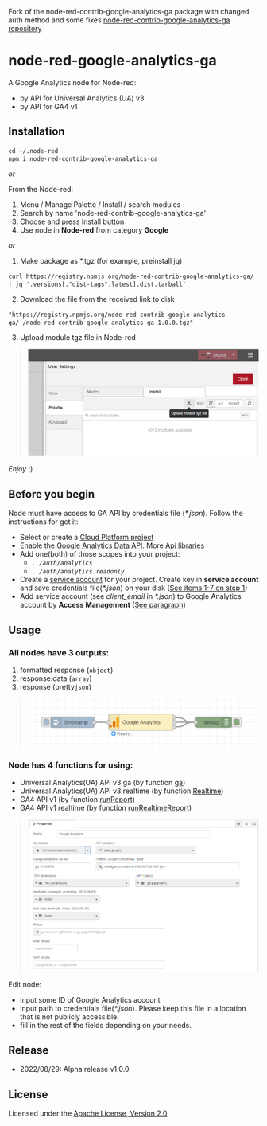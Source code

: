 Fork of the node-red-contrib-google-analytics-ga package with changed auth method and some fixes
[node-red-contrib-google-analytics-ga repository](https://github.com/mdevsmarthome/node-red-contrib-google-analytics-ga.git)

# node-red-google-analytics-ga

A Google Analytics node for Node-red:
 - by API for Universal Analytics (UA) v3
 - by API for GA4 v1

## Installation

```
cd ~/.node-red
npm i node-red-contrib-google-analytics-ga
```
*or*

From the Node-red:

 1. Menu / Manage Palette / Install / search modules
 2. Search by name 'node-red-contrib-google-analytics-ga'
 3. Choose and press Install button
 4. Use node in **Node-red** from category **Google**

*or* 

1. Make package as *.tgz (for example, preinstall jq)
 ```
 curl https://registry.npmjs.org/node-red-contrib-google-analytics-ga/ | jq '.versions[."dist-tags".latest].dist.tarball'
 ``` 

2. Download the file from the received link to disk
 ```
"https://registry.npmjs.org/node-red-contrib-google-analytics-ga/-/node-red-contrib-google-analytics-ga-1.0.0.tgz"
 ```

3. Upload module tgz file in Node-red

> ![](https://raw.githubusercontent.com/mdevsmarthome/screenshots/main/Node-red/upload-tgz.png?raw=true)


 *Enjoy* :)

## Before you begin
Node must have access to GA API by credentials file (_*.json_). Follow the instructions for get it:
- Select or create a [Cloud Platform project](https://console.cloud.google.com/project)
- Enable the [Google Analytics Data API](https://console.cloud.google.com/flows/enableapi?apiid=analyticsdata.googleapis.com). More [Api libraries](https://console.cloud.google.com/apis/library)
- Add one(both) of those scopes into your project:
    - *```../auth/analytics```*
    - *```../auth/analytics.readonly```*
- Create a [service account](https://console.cloud.google.com/apis/credentials) for your project. Create key in **service account** and save credentials file(_*.json_) on your disk ([See items 1-7 on step 1](https://developers.google.com/analytics/devguides/reporting/core/v3/quickstart/service-php#enable))
- Add service account (see *client_email* in _*.json_) to Google Analytics account by **Access Management**  ([See paragraph](https://developers.google.com/analytics/devguides/reporting/core/v3/quickstart/service-php#add-user))

## Usage

### All nodes have 3 outputs:
 1. formatted response (```object```)
 2. response.data (```array```)
 3. response (pretty```json```)

> ![](https://github.com/mdevsmarthome/screenshots/blob/main/screenshots/GA/GA_node.PNG?raw=true)

 ### Node has 4 functions for using:

 - Universal Analytics(UA) API v3 ga (by function [ga](https://developers.google.com/analytics/devguides/reporting/core/v3/reference))
 - Universal Analytics(UA) API v3 realtime (by function [Realtime](https://developers.google.com/analytics/devguides/reporting/realtime/v3/reference/data/realtime/get))
 - GA4 API v1 (by function [runReport](https://developers.google.com/analytics/devguides/reporting/data/v1/basics))
 - GA4 API v1 realtime (by function [runRealtimeReport](https://developers.google.com/analytics/devguides/reporting/data/v1/realtime-basics))

> ![](https://github.com/mdevsmarthome/screenshots/blob/main/screenshots/GA/GA_dialog.PNG?raw=true)


Edit node:
- input some ID of Google Analytics account
- input path to credentials file(_*.json_). Please keep this file in a location that is not publicly accessible.
- fill in the rest of the fields depending on your needs.

## Release

- 2022/08/29: Alpha release v1.0.0

## License

Licensed under the [Apache License, Version 2.0](LICENSE)
